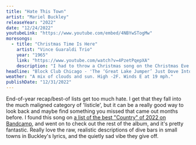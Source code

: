 ```yaml
---
title: "Hate This Town"
artist: "Mariel Buckley"
releaseYear: "2022"
date: "12/24/2022"
youtubeLink: "https://www.youtube.com/embed/4NBYwSTogMw"
moresongs:
  - title: "Christmas Time Is Here"
    artist: "Vince Guaraldi Trio"
    year: "1965"
    link: "https://www.youtube.com/watch?v=4PzetPqepXA"
    description: "I had to throw a Christmas song on the Christmas Eve post. This song I think comes as close as you can get to perfectly capturing the complicated mix of emotions that can come with the holiday season -- mostly nostalgia, sense of time passing, sadness and longing for the past, etc. So good. The rest of the song conveys the joy, excitement, warmth and familiarity of Christmas too."
headline: "Block Club Chicago - 'The ‘Great Lake Jumper’ Just Dove Into Lake Michigan … While It Was -7 Outside'"
weather: "A mix of clouds and sun. High -2F. Winds E at 19 mph."
publishDate: "12/31/2022"
---
```


End-of-year recap/best-of lists get too much hate. I get that they fall into the much maligned category of 'listicle', but it can be a really good way to look back and maybe find something you missed that came out months before. I found this song on [a list of the best "Country" of 2022 on Bandcamp](https://daily.bandcamp.com/best-of-2022/the-best-country-of-2022), and went on to check out the rest of the album, and it's pretty fantastic. Really love the raw, realistic descriptions of dive bars in small towns in Buckley's lyrics, and the quietly sad vibe they give off.
